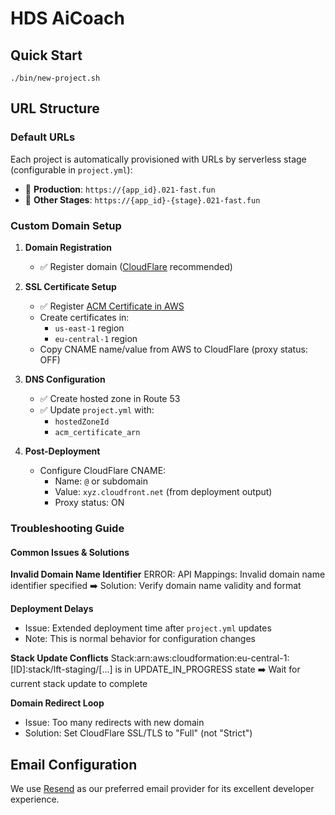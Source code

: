
# HDS AiCoach

## Quick Start
`./bin/new-project.sh`


## URL Structure

### Default URLs
Each project is automatically provisioned with URLs by serverless stage (configurable in `project.yml`):
- 🚀 **Production**: `https://{app_id}.021-fast.fun`
- 🔧 **Other Stages**: `https://{app_id}-{stage}.021-fast.fun`

### Custom Domain Setup
1. **Domain Registration**
   - ✅ Register domain ([CloudFlare](https://dash.cloudflare.com/) recommended)

2. **SSL Certificate Setup**
   - ✅ Register [ACM Certificate in AWS](https://eu-central-1.console.aws.amazon.com/acm/home?region=us-east-1#/certificates/list)
   - Create certificates in:
     - `us-east-1` region
     - `eu-central-1` region
   - Copy CNAME name/value from AWS to CloudFlare (proxy status: OFF)

3. **DNS Configuration**
   - ✅ Create hosted zone in Route 53
   - ✅ Update `project.yml` with:
     - `hostedZoneId`
     - `acm_certificate_arn`

4. **Post-Deployment**
   - Configure CloudFlare CNAME:
     - Name: `@` or subdomain
     - Value: `xyz.cloudfront.net` (from deployment output)
     - Proxy status: ON


### Troubleshooting Guide

#### Common Issues & Solutions

**Invalid Domain Name Identifier**
ERROR: API Mappings: Invalid domain name identifier specified
➡️ Solution: Verify domain name validity and format

**Deployment Delays**
- Issue: Extended deployment time after `project.yml` updates
- Note: This is normal behavior for configuration changes

**Stack Update Conflicts**
Stack:arn:aws:cloudformation:eu-central-1:[ID]:stack/lft-staging/[...] is in UPDATE_IN_PROGRESS state
➡️ Wait for current stack update to complete

**Domain Redirect Loop**
- Issue: Too many redirects with new domain
- Solution: Set CloudFlare SSL/TLS to "Full" (not "Strict")

## Email Configuration
We use [Resend](https://resend.com) as our preferred email provider for its excellent developer experience.
